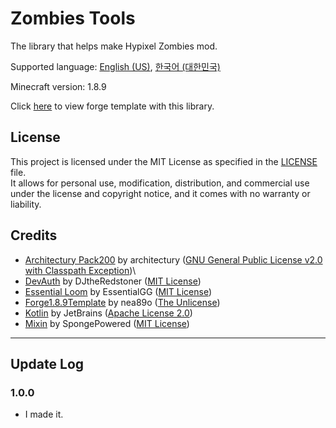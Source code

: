 # Zombies Tools
The library that helps make Hypixel Zombies mod.

Supported language: [English (US)](README.md), [한국어 (대한민국)](README-ko_KR.md)

Minecraft version: 1.8.9

Click [here](https://github.com/hahaha98757/zombies-mod-template) to view forge template with this library.

## License
This project is licensed under the MIT License as specified in the [LICENSE](LICENSE) file.<br>
It allows for personal use, modification, distribution, and commercial use under the license and copyright notice, and it comes with no warranty or liability.

## Credits
- [Architectury Pack200](https://github.com/architectury/architectury-pack200) by architectury ([GNU General Public License v2.0 with Classpath Exception](https://github.com/architectury/architectury-pack200/blob/master/LICENSE))\
- [DevAuth](https://github.com/DJtheRedstoner/DevAuth) by DJtheRedstoner ([MIT License](https://github.com/DJtheRedstoner/DevAuth/blob/master/LICENSE))
- [Essential Loom](https://github.com/EssentialGG/architectury-loom) by EssentialGG ([MIT License](https://github.com/EssentialGG/architectury-loom/blob/dev/1.6/LICENSE))
- [Forge1.8.9Template](https://github.com/nea89o/Forge1.8.9Template) by nea89o ([The Unlicense](https://github.com/nea89o/Forge1.8.9Template/blob/master/LICENSE))
- [Kotlin](https://github.com/JetBrains/kotlin/) by JetBrains ([Apache License 2.0](https://github.com/JetBrains/kotlin/blob/master/license/LICENSE.txt))
- [Mixin](https://github.com/SpongePowered/Mixin) by SpongePowered ([MIT License](https://github.com/SpongePowered/Mixin/blob/master/LICENSE.txt))

****

## Update Log

### 1.0.0
- I made it.